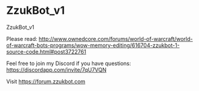 # ZzukBot_v1
ZzukBot_v1

Please read: http://www.ownedcore.com/forums/world-of-warcraft/world-of-warcraft-bots-programs/wow-memory-editing/616704-zzukbot-1-source-code.html#post3722761

Feel free to join my Discord if you have questions: https://discordapp.com/invite/7qU7VQN

Visit https://forum.zzukbot.com
